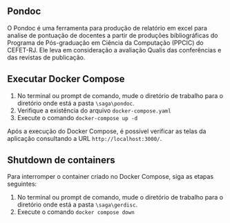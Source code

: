 ## Pondoc
O Pondoc é uma ferramenta para produção de relatório em excel para analise de pontuação de docentes a partir de produções bibliográficas do Programa de Pós-graduação em Ciência da Computação (PPCIC) do CEFET-RJ. Ele leva em consideração a avaliação Qualis das conferências e das revistas de publicação.

## Executar Docker Compose
1. No terminal ou prompt de comando, mude o diretório de trabalho para o diretório onde está a pasta `\saga\pondoc`.
2. Verifique a existência do arquivo `docker-compose.yaml`
3. Execute o comando `docker-compose up -d`

Após a execução do Docker Compose, é possível verificar as telas da aplicação consultando a URL `http://localhost:3000/`. 

## Shutdown de containers
Para interromper o container criado no Docker Compose, siga as etapas seguintes:
1. No terminal ou prompt de comando, mude o diretório de trabalho para o diretório onde está a pasta `\saga\gerdisc`.
2. Execute o comando `docker compose down`
